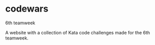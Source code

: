 # codewars

6th teamweek

A website with a collection of Kata code challenges made for the 6th teamweek.
